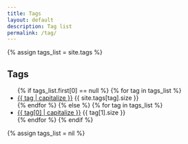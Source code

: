 ```yaml
---
title: Tags
layout: default
description: Tag list
permalink: /tag/
---
```


{% assign tags_list = site.tags %}

<h2 class='tag-header'>Tags</h2>
<ul>
  {% if tags_list.first[0] == null %}
    {% for tag in tags_list %}
      <li>
        <a href="/tag/{{ tag | slugify }}" class='list-group-item'>{{ tag | capitalize }}</a>
        <span class='badge'>{{ site.tags[tag].size }}</span>
      </li>
    {% endfor %}
  {% else %}
    {% for tag in tags_list %}
      <li>
        <a href="/tag/{{ tag[0] | slugify }}" class='list-group-item'>{{ tag[0] | capitalize }}</a>
        <span class='badge'>{{ tag[1].size }}</span>
      </li>
    {% endfor %}
  {% endif %}
</ul>
{% assign tags_list = nil %}
